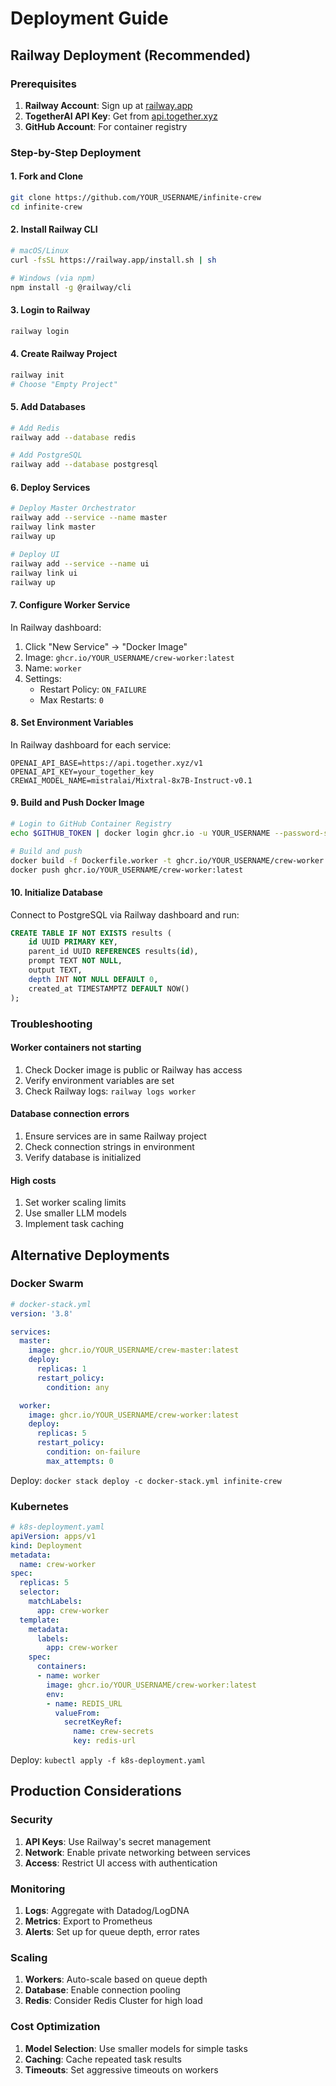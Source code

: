 # Deployment Guide

## Railway Deployment (Recommended)

### Prerequisites

1. **Railway Account**: Sign up at [railway.app](https://railway.app)
2. **TogetherAI API Key**: Get from [api.together.xyz](https://api.together.xyz)
3. **GitHub Account**: For container registry

### Step-by-Step Deployment

#### 1. Fork and Clone

```bash
git clone https://github.com/YOUR_USERNAME/infinite-crew
cd infinite-crew
```

#### 2. Install Railway CLI

```bash
# macOS/Linux
curl -fsSL https://railway.app/install.sh | sh

# Windows (via npm)
npm install -g @railway/cli
```

#### 3. Login to Railway

```bash
railway login
```

#### 4. Create Railway Project

```bash
railway init
# Choose "Empty Project"
```

#### 5. Add Databases

```bash
# Add Redis
railway add --database redis

# Add PostgreSQL  
railway add --database postgresql
```

#### 6. Deploy Services

```bash
# Deploy Master Orchestrator
railway add --service --name master
railway link master
railway up

# Deploy UI
railway add --service --name ui
railway link ui
railway up
```

#### 7. Configure Worker Service

In Railway dashboard:

1. Click "New Service" → "Docker Image"
2. Image: `ghcr.io/YOUR_USERNAME/crew-worker:latest`
3. Name: `worker`
4. Settings:
   - Restart Policy: `ON_FAILURE`
   - Max Restarts: `0`

#### 8. Set Environment Variables

In Railway dashboard for each service:

```env
OPENAI_API_BASE=https://api.together.xyz/v1
OPENAI_API_KEY=your_together_key
CREWAI_MODEL_NAME=mistralai/Mixtral-8x7B-Instruct-v0.1
```

#### 9. Build and Push Docker Image

```bash
# Login to GitHub Container Registry
echo $GITHUB_TOKEN | docker login ghcr.io -u YOUR_USERNAME --password-stdin

# Build and push
docker build -f Dockerfile.worker -t ghcr.io/YOUR_USERNAME/crew-worker:latest .
docker push ghcr.io/YOUR_USERNAME/crew-worker:latest
```

#### 10. Initialize Database

Connect to PostgreSQL via Railway dashboard and run:

```sql
CREATE TABLE IF NOT EXISTS results (
    id UUID PRIMARY KEY,
    parent_id UUID REFERENCES results(id),
    prompt TEXT NOT NULL,
    output TEXT,
    depth INT NOT NULL DEFAULT 0,
    created_at TIMESTAMPTZ DEFAULT NOW()
);
```

### Troubleshooting

#### Worker containers not starting

1. Check Docker image is public or Railway has access
2. Verify environment variables are set
3. Check Railway logs: `railway logs worker`

#### Database connection errors

1. Ensure services are in same Railway project
2. Check connection strings in environment
3. Verify database is initialized

#### High costs

1. Set worker scaling limits
2. Use smaller LLM models
3. Implement task caching

## Alternative Deployments

### Docker Swarm

```yaml
# docker-stack.yml
version: '3.8'

services:
  master:
    image: ghcr.io/YOUR_USERNAME/crew-master:latest
    deploy:
      replicas: 1
      restart_policy:
        condition: any

  worker:
    image: ghcr.io/YOUR_USERNAME/crew-worker:latest
    deploy:
      replicas: 5
      restart_policy:
        condition: on-failure
        max_attempts: 0
```

Deploy: `docker stack deploy -c docker-stack.yml infinite-crew`

### Kubernetes

```yaml
# k8s-deployment.yaml
apiVersion: apps/v1
kind: Deployment
metadata:
  name: crew-worker
spec:
  replicas: 5
  selector:
    matchLabels:
      app: crew-worker
  template:
    metadata:
      labels:
        app: crew-worker
    spec:
      containers:
      - name: worker
        image: ghcr.io/YOUR_USERNAME/crew-worker:latest
        env:
        - name: REDIS_URL
          valueFrom:
            secretKeyRef:
              name: crew-secrets
              key: redis-url
```

Deploy: `kubectl apply -f k8s-deployment.yaml`

## Production Considerations

### Security

1. **API Keys**: Use Railway's secret management
2. **Network**: Enable private networking between services
3. **Access**: Restrict UI access with authentication

### Monitoring

1. **Logs**: Aggregate with Datadog/LogDNA
2. **Metrics**: Export to Prometheus
3. **Alerts**: Set up for queue depth, error rates

### Scaling

1. **Workers**: Auto-scale based on queue depth
2. **Database**: Enable connection pooling
3. **Redis**: Consider Redis Cluster for high load

### Cost Optimization

1. **Model Selection**: Use smaller models for simple tasks
2. **Caching**: Cache repeated task results
3. **Timeouts**: Set aggressive timeouts on workers